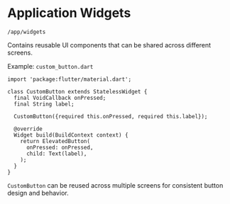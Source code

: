 # Application Widgets

`/app/widgets`

Contains reusable UI components that can be shared across different screens.

Example: `custom_button.dart`

```
import 'package:flutter/material.dart';

class CustomButton extends StatelessWidget {
  final VoidCallback onPressed;
  final String label;

  CustomButton({required this.onPressed, required this.label});

  @override
  Widget build(BuildContext context) {
    return ElevatedButton(
      onPressed: onPressed,
      child: Text(label),
    );
  }
}
```

`CustomButton` can be reused across multiple screens for consistent button design and behavior.
